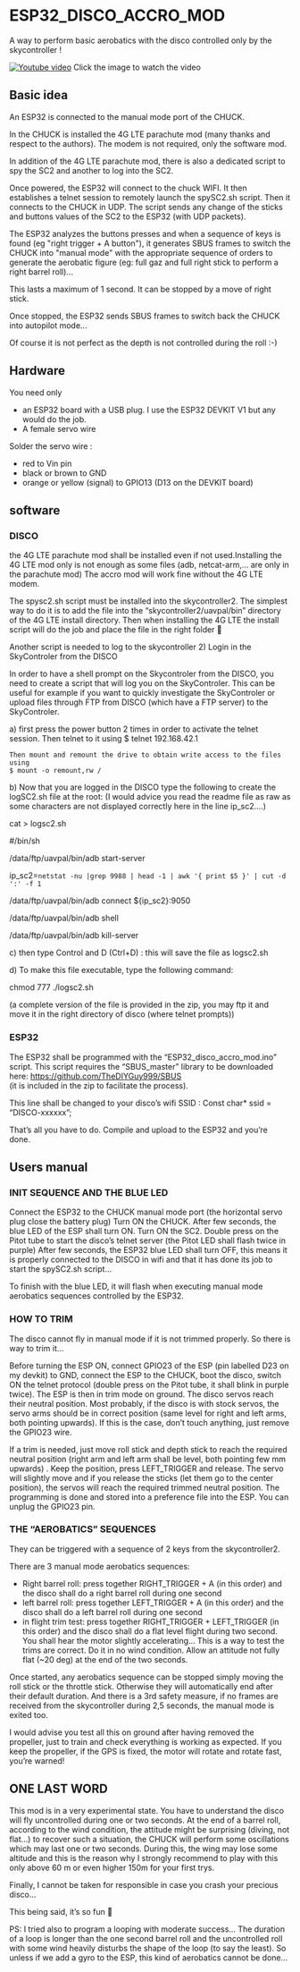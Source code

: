 
# ESP32_DISCO_ACCRO_MOD
A way to perform basic aerobatics with the disco controlled only by the skycontroller !

[![Youtube video](https://i9.ytimg.com/vi/nRvVFVoBn40/maxresdefault.jpg?time=1629130800000&sqp=CLCg6ogG&rs=AOn4CLAxe52em3qTRHPK6ysz1I4W-IczJw)](https://www.youtube.com/watch?v=nRvVFVoBn40)
Click the image to watch the video

## Basic idea

An ESP32 is connected to the manual mode port of the CHUCK.

In the CHUCK is installed the 4G LTE parachute mod (many thanks and respect to the authors). The modem is not required, only the software mod.

In addition of the 4G LTE parachute mod, there is also a dedicated script to spy the SC2 and another to log into the SC2.

Once powered, the ESP32 will connect to the chuck WIFI. It then establishes a telnet session to remotely launch the spySC2.sh script. Then it connects to the CHUCK in UDP.
The script sends any change of the sticks and buttons values of the SC2 to the ESP32 (with UDP packets).

The ESP32 analyzes the buttons presses and when a sequence of keys is found (eg "right trigger + A button"), it generates  SBUS frames to switch the CHUCK into "manual mode" with the appropriate sequence of orders to generate the aerobatic figure (eg: full gaz and full right stick to perform a right barrel roll)...

This lasts a maximum of 1 second. It can be stopped by a move of right stick.

Once stopped, the ESP32 sends SBUS frames to switch back the CHUCK into autopilot mode... 

Of course it is not perfect as the depth is not controlled during the roll :-)

## Hardware

You need only 
-	an ESP32 board with a USB plug. I use the ESP32 DEVKIT V1 but any would do the job.
-	A female servo wire

Solder the servo wire :
-	red to Vin pin
-	black or brown to GND
-	orange or yellow (signal) to GPIO13 (D13 on the DEVKIT board)

## software

### DISCO

the 4G LTE parachute mod shall be installed even if not used.Installing the 4G LTE mod only is not enough as some files (adb, netcat-arm,... are only in the parachute mod)
The accro mod will work fine without the 4G LTE modem.

The spysc2.sh script must be installed into the skycontroller2. 
The simplest way to do it is to add the file into the “skycontroller2/uavpal/bin” directory of the 4G LTE install directory. Then when installing the 4G LTE the install script will do the job and place the file in the right folder 

Another script is needed to log to the skycontroller
2) Login in the SkyControler from the DISCO

In order to have a shell prompt on the Skycontroler from the DISCO, you need to create a script that will log you on the SkyControler.
This can be useful for example if you want to quickly investigate the SkyControler or upload files through FTP from DISCO (which have a FTP server) to the SkyControler.

  a) first press the power button 2 times in order to activate the telnet session. Then telnet to it using
    $ telnet 192.168.42.1
    
    Then mount and remount the drive to obtain write access to the files using
    $ mount -o remount,rw /

  b) Now that you are logged in the DISCO type the following to create the logSC2.sh file at the root: (I would advice you read the readme file as raw as some characters are not displayed correctly here in the line ip_sc2....)

cat > logsc2.sh

#/bin/sh

/data/ftp/uavpal/bin/adb start-server

ip_sc2=`netstat -nu |grep 9988 | head -1 | awk '{ print $5 }' | cut -d ':' -f 1`

/data/ftp/uavpal/bin/adb connect ${ip_sc2}:9050

/data/ftp/uavpal/bin/adb shell

/data/ftp/uavpal/bin/adb kill-server


  c) then type Control and D (Ctrl+D) : this will save the file as logsc2.sh

  d) To make this file executable, type the following command:

chmod 777 ./logsc2.sh

(a complete version of the file is provided in the zip, you may ftp it and move it in the right directory of disco (where telnet prompts))

### ESP32

The ESP32 shall be programmed with the “ESP32_disco_accro_mod.ino” script.
This script requires the “SBUS_master” library to be downloaded here: https://github.com/TheDIYGuy999/SBUS  
(it is included in the zip to facilitate the process).

This line shall be changed to your disco’s wifi SSID :
Const char* ssid = “DISCO-xxxxxx”;

That’s all you have to do. Compile and upload to the ESP32 and you’re done.

## Users manual

### INIT SEQUENCE AND THE BLUE LED
Connect the ESP32 to the CHUCK manual mode port (the horizontal servo plug close the battery plug)
Turn ON the CHUCK. After few seconds, the blue LED of the ESP shall turn ON.
Turn ON the SC2.
Double press on the Pitot tube to start the disco’s telnet server (the Pitot LED shall flash twice in purple)
After few seconds, the ESP32 blue LED shall turn OFF, this means it is properly connected to the DISCO in wifi and that it has done its job to start the spySC2.sh script…

To finish with the blue LED, it will flash when executing manual mode aerobatics sequences controlled by the ESP32.


### HOW TO TRIM

The disco cannot fly in manual mode if it is not trimmed properly. So there is way to trim it...

Before turning the ESP ON, connect GPIO23 of the ESP (pin labelled D23 on my devkit) to GND, connect the ESP to the CHUCK, boot the disco, switch ON the telnet protocol (double press on the Pitot tube, it shall blink in purple twice).
The ESP is then in trim mode on ground. The disco servos reach their neutral position. Most probably, if the disco is with stock servos, the servo arms should be in correct position (same level for right and left arms, both pointing upwards). If this is the case, don’t touch anything, just remove the GPIO23 wire.

If a trim is needed, just move roll stick and depth stick to reach the required neutral position (right arm and left arm shall be level, both pointing few mm upwards) . Keep the position, press LEFT_TRIGGER and release. The servo will slightly move and if you release the sticks (let them go to the center position), the servos will reach the required trimmed neutral position.
The programming is done and stored into a preference file into the ESP.
You can unplug the GPIO23 pin. 

### THE “AEROBATICS” SEQUENCES
They can be triggered with a sequence of 2 keys from the skycontroller2.

There are 3 manual mode aerobatics sequences:
-	Right barrel roll: press together RIGHT_TRIGGER + A (in this order) and the disco shall do a right barrel roll during one second
-	left barrel roll: press together LEFT_TRIGGER + A (in this order) and the disco shall do a left barrel roll during one second
-	in flight trim test: press together RIGHT_TRIGGER + LEFT_TRIGGER (in this order) and the disco shall do a flat level flight during two second. You shall hear the motor slightly accelerating… This is a way to test the trims are correct. Do it in no wind condition. Allow an attitude not fully flat (~20 deg) at the end of the two seconds. 

Once started, any aerobatics sequence can be stopped simply moving the roll stick or the throttle stick. Otherwise they will automatically end after their default duration. And there is a 3rd safety measure, if no frames are received from the skycontroller during 2,5 seconds, the manual mode is exited too.

I would advise you test all this on ground after having removed the propeller, just to train and check everything is working as expected.
If you keep the propeller, if the GPS is fixed, the motor will rotate and rotate fast, you’re warned!

## ONE LAST WORD
This mod is in a very experimental state. You have to understand the disco will fly uncontrolled during one or two seconds. At the end of a barrel roll, according to the wind condition, the attitude might be surprising (diving, not flat…) to recover such a situation, the CHUCK will perform some oscillations which may last one or two seconds. During this, the wing may lose some altitude and this is the reason why I strongly recommend to play with this only above 60 m or even higher 150m for your first trys.

Finally, I cannot be taken for responsible in case you crash your precious disco…

This being said, it’s so fun 

PS: I tried also to program a looping with moderate success… The duration of a loop is longer than the one second barrel roll and the uncontrolled roll with some wind heavily disturbs the shape of the loop (to say the least). So unless if we add a gyro to the ESP, this kind of aerobatics cannot be done…
